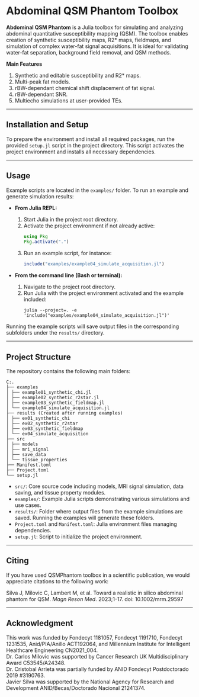 # Abdominal QSM Phantom Toolbox

**Abdominal QSM Phantom** is a Julia toolbox for simulating and analyzing abdominal quantitative susceptibility mapping (QSM). The toolbox enables creation of synthetic susceptibility maps, R2* maps, fieldmaps, and simulation of complex water-fat signal acquisitions. It is ideal for validating water-fat separation, background field removal, and QSM methods.

**Main  Features**
   1. Synthetic and editable susceptibility and R2* maps.
   2. Multi-peak fat models.
   3. rBW-dependant chemical shift displacement of fat signal.
   4. rBW-dependant SNR.
   5. Multiecho simulations at user-provided TEs.

---

## Installation and Setup

To prepare the environment and install all required packages, run the provided `setup.jl` script in the project directory. This script activates the project environment and installs all necessary dependencies.

---

## Usage

Example scripts are located in the `examples/` folder. To run an example and generate simulation results:

- **From Julia REPL:**

  1. Start Julia in the project root directory.
  2. Activate the project environment if not already active:
     ```julia
     using Pkg
     Pkg.activate(".")
     ```
  3. Run an example script, for instance:
     ```julia
     include("examples/example04_simulate_acquisition.jl")
     ```

- **From the command line (Bash or terminal):**

  1. Navigate to the project root directory.
  2. Run Julia with the project environment activated and the example included:
     ```
     julia --project=. -e 'include("examples/example04_simulate_acquisition.jl")'
     ```

Running the example scripts will save output files in the corresponding subfolders under the `results/` directory.

---

## Project Structure

The repository contains the following main folders:

```
C:.
├── examples
│ ├── example01_synthetic_chi.jl
│ ├── example02_synthetic_r2star.jl
│ ├── example03_synthetic_fieldmap.jl
│ └── example04_simulate_acquisition.jl
├── results (Created after running examples)
│ ├── ex01_synthetic_chi
│ ├── ex02_synthetic_r2star
│ ├── ex03_synthetic_fieldmap
│ └── ex04_simulate_acquisition
├── src
│ ├── models
│ ├── mri_signal
│ ├── save_data
│ └── tissue_properties
├── Manifest.toml
├── Project.toml
└── setup.jl
```

- `src/`: Core source code including models, MRI signal simulation, data saving, and tissue property modules.
- `examples/`: Example Julia scripts demonstrating various simulations and use cases.
- `results/`: Folder where output files from the example simulations are saved. Running the examples will generate these folders.
- `Project.toml` and `Manifest.toml`: Julia environment files managing dependencies.
- `setup.jl`: Script to initialize the project environment.

---

## Citing

If you have used QSMPhantom toolbox in a scientific publication, we would appreciate citations to the following work:

Silva J, Milovic C, Lambert M, et al. Toward a realistic in silico abdominal phantom for QSM. *Magn Reson Med*. 2023;1-17. doi: 10.1002/mrm.29597

---

## Acknowledgment

This work was funded by Fondecyt 1181057, Fondecyt 1191710, Fondecyt 1231535, Anid/PIA/Anillo ACT192064, and Millennium Institute for Intelligent Healthcare Engineering CN2021_004.  
Dr. Carlos Milovic was supported by Cancer Research UK Multidisciplinary Award C53545/A24348.  
Dr. Cristobal Arrieta was partially funded by ANID Fondecyt Postdoctorado 2019 #3190763.  
Javier Silva was supported by the National Agency for Research and Development ANID/Becas/Doctorado Nacional 21241374.

